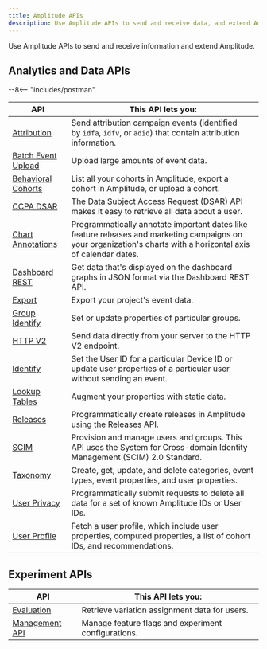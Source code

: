 ```yaml
---
title: Amplitude APIs
description: Use Amplitude APIs to send and receive data, and extend Amplitude.
---
```


Use Amplitude APIs to send and receive information and extend Amplitude. 

## Analytics and Data APIs

--8<-- "includes/postman"

|API|This API lets you:|
|---|-----------|
|[Attribution](../apis/attribution-api.md)| Send attribution campaign events (identified by `idfa`, `idfv`, or `adid`) that contain attribution information. |
|[Batch Event Upload](../apis/batch-event-upload-api.md)| Upload large amounts of event data.|
|[Behavioral Cohorts](../apis/behavioral-cohorts-api.md)|List all your cohorts in Amplitude, export a cohort in Amplitude, or upload a cohort.|
|[CCPA DSAR](../apis/ccpa-dsar-api.md)| The Data Subject Access Request (DSAR) API makes it easy to retrieve all data about a user. |
|[Chart Annotations](../apis/chart-annotations-api.md)|Programmatically annotate important dates like feature releases and marketing campaigns on your organization's charts with a horizontal axis of calendar dates. |
|[Dashboard REST](../apis/dashboard-rest-api.md)| Get data that's displayed on the dashboard graphs in JSON format via the Dashboard REST API.|
|[Export](../apis/export-api.md)|Export your project's event data. |
|[Group Identify](../apis/group-identify-api.md)|Set or update properties of particular groups.|
|[HTTP V2](../apis/http-v2-api.md)|Send data directly from your server to the HTTP V2 endpoint.|
|[Identify](../apis/identify-api.md)|Set the User ID for a particular Device ID or update user properties of a particular user without sending an event.|
|[Lookup Tables](../apis/lookup-tables-api.md)|Augment your properties with static data.|
|[Releases](../apis/releases-api.md)|Programmatically create releases in Amplitude using the Releases API. |
|[SCIM](../apis/scim-api.md)|Provision and manage users and groups. This API uses the System for Cross-domain Identity Management (SCIM) 2.0 Standard.|
|[Taxonomy](../apis/taxonomy-api.md)|Create, get, update, and delete categories, event types, event properties, and user properties.|
|[User Privacy](../apis/user-privacy-api.md)|Programmatically submit requests to delete all data for a set of known Amplitude IDs or User IDs.|
|[User Profile](../apis/user-profile-api.md)|Fetch a user profile, which include user properties, computed properties, a list of cohort IDs, and recommendations.|

## Experiment APIs

|API|This API lets you:|
|---|-----------|
|[Evaluation](../../experiment/apis/evaluation-api)| Retrieve variation assignment data for users.|
|[Management API](../../experiment/apis/management-api)| Manage feature flags and experiment configurations.|
